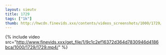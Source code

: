 ```yaml
--- 
layout: sieutv
title: 1729
tags: ["1k"]
thumb: http://hwcdn.finevids.xxx/contents/videos_screenshots/1000/1729/preview.mp4.jpg
---
```

{% include video src="http://www.finevids.xxx/get_file/1/9c1c2ef16372d364d7830946d4186bca/1000/1729/1729.mp4/" %} 
